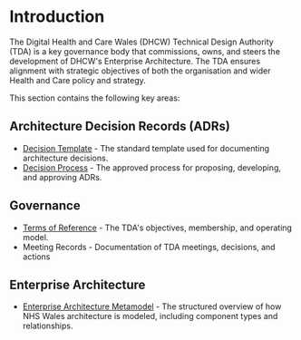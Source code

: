 # Introduction

The Digital Health and Care Wales (DHCW) Technical Design Authority (TDA) is a key
governance body that commissions, owns, and steers the development of DHCW's
Enterprise Architecture. The TDA ensures alignment with strategic objectives of
both the organisation and wider Health and Care policy and strategy.

This section contains the following key areas:

## Architecture Decision Records (ADRs)

* [Decision Template](dhcw/architecture-decision-record-template.md) - The
  standard template used for documenting architecture decisions.
* [Decision Process](dhcw/architecture-decision-record-process/index.md) - The
  approved process for proposing, developing, and approving ADRs.

## Governance

* [Terms of Reference](dhcw/terms-of-reference/index.md) - The TDA's objectives,
  membership, and operating model.
* Meeting Records - Documentation of TDA meetings, decisions, and actions

## Enterprise Architecture

* [Enterprise Architecture Metamodel](ea-metamodel/index.md) - The structured
  overview of how NHS Wales architecture is modeled, including component types
  and relationships.
